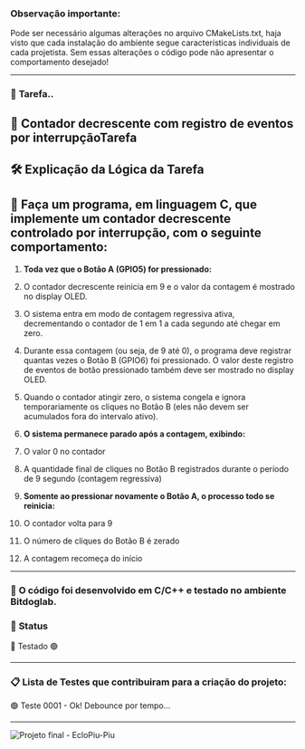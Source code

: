 ### Observação importante:
Pode ser necessário algumas alterações no arquivo CMakeLists.txt, haja visto que cada instalação
do ambiente segue características individuais de cada projetista. Sem essas alterações o
código pode não apresentar o comportamento desejado!
___
### 🚀 **Tarefa..**

## 📌 Contador decrescente com registro de eventos por interrupçãoTarefa

## 🛠️ Explicação da Lógica da Tarefa

## 🎯 Faça um programa, em linguagem C, que implemente um contador decrescente controlado por interrupção, com o seguinte comportamento:

1. **Toda vez que o Botão A (GPIO5) for pressionado:**

2. O contador decrescente reinicia em 9 e o valor da contagem é mostrado no display OLED.

3. O sistema entra em modo de contagem regressiva ativa, decrementando o contador de 1 em 1 a cada segundo até chegar em zero.

4. Durante essa contagem (ou seja, de 9 até 0), o programa deve registrar quantas vezes o Botão B (GPIO6) foi pressionado. O valor deste registro de eventos de botão pressionado também deve ser mostrado no display OLED.

5. Quando o contador atingir zero, o sistema congela e ignora temporariamente os cliques no Botão B (eles não devem ser acumulados fora do intervalo ativo).

6. **O sistema permanece parado após a contagem, exibindo:**

7. O valor 0 no contador

8. A quantidade final de cliques no Botão B registrados durante o período de 9 segundo (contagem regressiva)

9. **Somente ao pressionar novamente o Botão A, o processo todo se reinicia:**

10. O contador volta para 9

11. O número de cliques do Botão B é zerado

12. A contagem recomeça do início
___

### 📝 **O código foi desenvolvido em C/C++ e testado no ambiente Bitdoglab.**

### 🔧 **Status**

 🚧 Testado 🟢
___

### 📋 **Lista de Testes que contribuiram para a criação do projeto:**

🟢 Teste 0001 - Ok! Debounce por tempo...
___
![Projeto final - EcloPiu-Piu](\assets\20250412_174721.jpg)